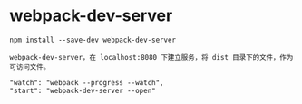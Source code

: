 
# webpack-dev-server


`
npm install --save-dev webpack-dev-server
`

```
webpack-dev-server，在 localhost:8080 下建立服务，将 dist 目录下的文件，作为可访问文件。

```


```
"watch": "webpack --progress --watch",
"start": "webpack-dev-server --open"
```


